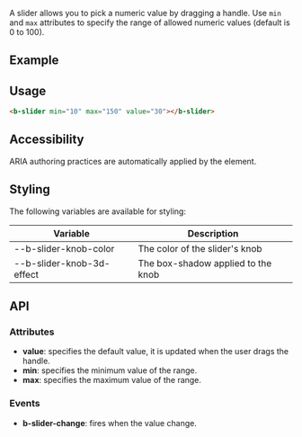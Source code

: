 A slider allows you to pick a numeric value by dragging a handle. Use `min` and `max` attributes to specify the range of allowed numeric values (default is 0 to 100).

## Example
<div class="element-demo" id="example"></div>

## Usage

``` html
<b-slider min="10" max="150" value="30"></b-slider>
```

## Accessibility

ARIA authoring practices are automatically applied by the element.

## Styling
The following variables are available for styling:

| Variable                         | Description                        |
|----------------------------------|------------------------------------|
| --b-slider-knob-color            | The color of the slider's knob     |
| --b-slider-knob-3d-effect        | The box-shadow applied to the knob |

## API

### Attributes
- __value__: specifies the default value, it is updated when the user drags the handle.
- __min__: specifies the minimum value of the range.
- __max__: specifies the maximum value of the range.

### Events
- __b-slider-change__: fires when the value change.